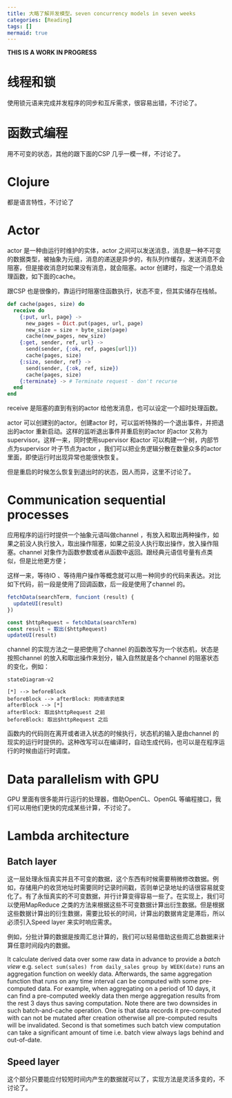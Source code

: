 ```yaml
---
title: 大略了解并发模型。seven concurrency models in seven weeks
categories: [Reading]
tags: []
mermaid: true
---
```


**THIS IS A WORK IN PROGRESS**

# 线程和锁

使用锁元语来完成并发程序的同步和互斥需求，很容易出错，不讨论了。

# 函数式编程

用不可变的状态，其他的跟下面的CSP 几乎一模一样，不讨论了。

# Clojure

都是语言特性，不讨论了

# Actor

actor 是一种由运行时维护的实体，actor 之间可以发送消息，消息是一种不可变的数据类型，被抽象为元组，消息的递送是异步的，有队列作缓存，发送消息不会阻塞，但是接收消息时如果没有消息，就会阻塞。actor 创建时，指定一个消息处理函数，如下面的cache。

跟CSP 也是很像的，靠运行时阻塞住函数执行，状态不变，但其实储存在栈帧。

```elixir
def cache(pages, size) do
  receive do
    {:put, url, page} ->
      new_pages = Dict.put(pages, url, page)
      new_size = size + byte_size(page)
      cache(new_pages, new_size)
    {:get, sender, ref, url} ->
      send(sender, {:ok, ref, pages[url]})
      cache(pages, size)
    {:size, sender, ref} ->
      send(sender, {:ok, ref, size})
      cache(pages, size)
    {:terminate} -> # Terminate request - don't recurse
  end
end
```

receive 是阻塞的直到有别的actor 给他发消息，也可以设定一个超时处理函数。

actor 可以创建别的actor。创建actor 时，可以监听特殊的一个退出事件，并把退出的actor 重新启动。这样的监听退出事件并重启别的actor 的actor 又称为supervisor。这样一来，同时使用supervisor 和actor 可以构建一个树，内部节点为supervisor 叶子节点为actor ，我们可以把业务逻辑分散在数量众多的actor 里面，即使运行时出现异常也能很快恢复。

但是重启的时候怎么恢复到退出时的状态，因人而异，这里不讨论了。

# Communication sequential processes

应用程序的运行时提供一个抽象元语叫做channel ，有放入和取出两种操作，如果之前没人执行放入，取出操作阻塞，如果之前没人执行取出操作，放入操作阻塞。channel 对象作为函数参数或者从函数中返回。跟经典元语信号量有点类似，但是比他更方便；

这样一来，等待IO 、等待用户操作等概念就可以用一种同步的代码来表达。对比如下代码，前一段是使用了回调函数，后一段是使用了channel 的。

```js
fetchData(searchTerm, funciont (result) {
  updateUI(result)
})

const $httpRequest = fetchData(searchTerm)
const result = 取出($httpRequest)
updateUI(result)
```

channel 的实现方法之一是把使用了channel 的函数改写为一个状态机，状态是按照channel 的放入和取出操作来划分，输入自然就是各个channel 的阻塞状态的变化，例如：

```mermaid
stateDiagram-v2

[*] --> beforeBlock
beforeBlock --> afterBlock: 网络请求结束
afterBlock --> [*]
afterBlock: 取出$httpRequest 之前
beforeBlock: 取出$httpRequest 之后
```

函数内的代码则在离开或者进入状态的时候执行，状态机的输入是由channel 的现实的运行时提供的。这种改写可以在编译时，自动生成代码，也可以是在程序运行的时候由运行时调度。

# Data parallelism with GPU

GPU 里面有很多能并行运行的处理器，借助OpenCL、OpenGL 等编程接口，我们可以用他们更快的完成某些计算，不讨论了。

# Lambda architecture

## Batch layer

这一层处理永恒真实并且不可变的数据，这个东西有时候需要稍微修改数据。例如，存储用户的收货地址时需要同时记录时间戳，否则单记录地址的话很容易就变化了。有了永恒真实的不可变数据，并行计算变得容易一些了。在实现上，我们可以使用MapReduce 之类的方法来根据这些不可变数据计算出衍生数据。但是根据这些数据计算出的衍生数据，需要比较长的时间，计算出的数据肯定是滞后，所以必须引入Speed layer 来实时响应需求。

例如，分批计算的数据是按周汇总计算的，我们可以轻易借助这些周汇总数据来计算任意时间段内的数据。

It calculate derived data over some raw data in advance to provide a _batch view_ e.g. `select sum(sales) from daily_sales group by WEEK(date)` runs an aggregation function on weekly data.
Afterwards, the same aggregation function that runs on any time interval can be computed with some pre-computed data.
For example, when aggregating on a period of 10 days, it can find a pre-computed weekly data then merge aggregation results from the rest 3 days thus saving computation.
Note there are two downsides in such batch-and-cache operation.
One is that data records it pre-computed with can not be mutated after creation otherwise all pre-computed results will be invalidated.
Second is that sometimes such batch view computation can take a significant amount of time i.e. batch view always lags behind and out-of-date.

## Speed layer

这个部分只要能应付较短时间内产生的数据就可以了，实现方法是灵活多变的，不讨论了。
